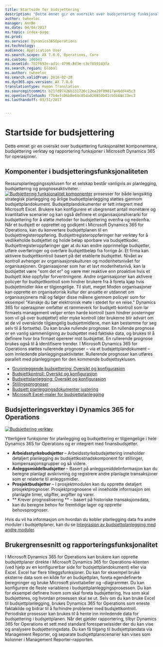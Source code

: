 ```yaml
---
title: Startside for budsjettering
description: "Dette emnet gir en oversikt over budsjettering funksjonalitet komponentene, budsjettering verktøy og rapportering funksjoner i Microsoft Dynamics 365 for operasjoner."
author: twheeloc
manager: AnnBe
ms.date: 04/04/2017
ms.topic: index-page
ms.prod: 
ms.service: Dynamics365Operations
ms.technology: 
audience: Application User
ms.search.scope: AX 7.0.0, Operations, Core
ms.custom: 106043
ms.assetid: 702f692e-ad1c-4798-8d3e-c3cf8591d3fa
ms.search.region: Global
ms.author: twheeloc
ms.search.validFrom: 2016-02-28
ms.dyn365.ops.version: AX 7.0.0
translationtype: Human Translation
ms.sourcegitcommit: b21fd97426b331726c12ea29f89817a46dd445c3
ms.openlocfilehash: f7b4efc06b8e64c05da026850b41cb5b68c33ec3
ms.lasthandoff: 03/31/2017


---
```


# <a name="budgeting-home-page"></a>Startside for budsjettering

Dette emnet gir en oversikt over budsjettering funksjonalitet komponentene, budsjettering verktøy og rapportering funksjoner i Microsoft Dynamics 365 for operasjoner.

<a name="components-of-budgeting-functionality"></a>Komponenter i budsjetteringsfunksjonaliteten
-------------------------------------

Ressursplanleggingssyklusen for et selskap består vanligvis av planlegging, budsjettering og prognoseaktiviteter.
[![Budsjettering funksjonalitet komponenter](./media/budgeting-functionality-components.jpg)](./media/budgeting-functionality-components.jpg) prosesser for både langsiktig strategisk planlegging og årlige budsjettplanlegging støttes gjennom budsjettplandokument. Budsjettplandokumenter er tett integrert med Microsoft Excel. Brukere kan konfigurere et ubegrenset antall monetære og kvantitative scenarier og kan også definere et organisasjonshierarki for budsjettering for å støtte metoder for budsjettering ovenfra og nedenfra. Når et budsjett er opprettet og godkjent i Microsoft Dynamics 365 for Operations, kan du konvertere budsjettplanen til en budsjettregisteroppføring. Budsjettregisteroppføringer har verktøy for å vedlikeholde budsjettet og holde beløp sporbare via budsjettkoder. Budsjettregisteroppføringer gjør at du kan endre opprinnelige budsjetter, utføre overføringer og overføre budsjettbeløp fra forrige år. Et firma kan aktivere budsjettkontroll basert på det etablerte budsjettet. Nivået av kontroll avhenger av organisasjonskulturen og modenhetsnivået for organisasjonen. Organisasjoner som har et lavt modenhetsnivå, kan la budsjettet være "som det er" og være mer reaktive enn proaktive hvis et budsjett ikke oppfyller forventningene. Andre organisasjoner kan aktivere policyer for budsjettkontroll som hindrer brukere fra å foreta kjøp hvis budsjettmidler ikke er tilgjengelige. Til slutt, meget Moden organisasjoner kan opprette en organisatorisk kultur der ansatte er utdannet om organisasjonens mål og følger disse målene gjennom policyer som for eksempel "Kanskje du bør elektronisk møte i stedet for en reise." Dynamics 365 for operasjoner omfatter et rammeverk for budsjett-kontroll som lar firmaets management velger enten harde kontroll (som hindrer posteringer som vil gå over budsjettet) eller myke kontroll (der brukerne blir advart om at de vil overskride tilgjengelig budsjettmidlene, men kan bestemme for seg selv til å fortsette). Du kan bruke rullende prognoser. En rullende prognose er en vanlig sammenligning av budsjettet med faktiske data, og brukes til å definere hvor bra firmaet opererer mot budsjettet. En rullerende prognose brukes også til å identifisere trender. I Microsoft Dynamics 365 for Operations støttes rullerende prognoser – via et budsjettplandokument – som innledende planleggingsaktiviteter. Rullerende prognoser kan utføres parallelt med planleggingen for den kommende budsjettsyklusen.

-   [Grunnleggende budsjettering: Oversikt og konfigurasjon](basic-budgeting-overview-configuration.md)
-   [Budsjettkontroll: Oversikt og konfigurasjon](budget-control-overview-configuration.md)
-   [Budsjettplanlegging: Oversikt og konfigurasjon](budget-planning-overview-configuration.md)
-   [Stillingsprognoser](position-forecasting.md)
-   [Budsjett planleggingsdokumenter justering](budget-planning-justification-docs.md)
-   [Microsoft Excel-maler for budsjettplanlegging](budget-planning-excel-templates.md)

## <a name="budgeting-tools-in-dynamics-365-for-operations"></a>Budsjetteringsverktøy i Dynamics 365 for Operations
[![Budsjettering verktøy](./media/budgeting-tools.jpg)](./media/budgeting-tools.jpg) 

Ytterligere funksjoner for planlegging og budsjettering er tilgjengelige i hele Dynamics 365 for Operations og er integrert med finansbudsjetter.

-   **Arbeidsstyrkebudsjetter** – Arbeidsstyrkebudsjettering inneholder detaljert planlegging av budsjettkostnadskomponent for stillinger, kompensasjonsgrupper og så videre.
-   **Anleggsmiddelbudsjetter** – Basert på anleggsmiddelinformasjon kan du beregne planlagt avskrivning og registrere andre planlagte transaksjoner som er relaterte til anleggsmidler.
-   **Prosjektbudsjetter** – I prosjektmodulen kan du opprette detaljert prosjektprognoser. Prosjektprognosene vil inneholde informasjon om planlagte timer, utgifter, avgifter og varer.
-   ** Krever prognostisering ** – basert på historiske transaksjonsdata, kan du beregne behov for fremtidige lager og opprette behovsprognoser.

Hvis du vil ha informasjon om hvordan du kobler planlegging data fra andre moduler i budsjettplaner, kan du se [Integrasjon av budsjettplanlegging med andre moduler](budget-planning-integration-other-modules.md).

## <a name="user-interface-and-reporting-capabilities"></a>Brukergrensesnitt og rapporteringsfunksjonalitet
I Microsoft Dynamics 365 for Operations kan brukere kan opprette budsjettplaner direkte i Microsoft Dynamics 365 for Operations-klienten (ved hjelp av en konfigurerbar side for budsjettplandokument) eller via Excel. Excel har flere tilleggsfunksjoner. Du kan for eksempel bruke eksterne data som en kilde for en budsjettplan, foreta egendefinerte beregninger og bruke Microsoft pivottabeller og -diagrammer. Du kan konfigurere de fleste variablene i budsjettplanleggingsprosessen. Du kan for eksempel definere hvem som skal foreta budsjettering, hva som skal budsjetteres, og hvordan prosessen skal se ut. Selv om du kan bruke Excel til budsjettplanlegging, brukes Dynamics 365 for Operations som eneste faktakilde og bidrar til å forhindre problemer med budsjettkontroll. Periodiske prosesser kan brukes til å hente inn innledende data for budsjettering i budsjettplanen. Når det gjelder rapportering, tilbyr Dynamics 365 for Operations et sett med standard forespørselssider der du kan vise og analysere budsjetteringsdata. Du kan få tilgang til budsjettplandata via Management Reporter, og separate budsjettplanscenarier kan vises som kolonner i Management Reporter-rapporten.





